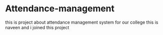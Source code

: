 # Attendance-management

this is project about attendance management system for our college
this is naveen and i joined this project
